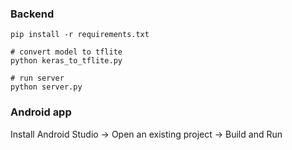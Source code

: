 ### Backend
```
pip install -r requirements.txt

# convert model to tflite
python keras_to_tflite.py

# run server
python server.py
```

### Android app
Install Android Studio -> Open an existing project -> Build and Run